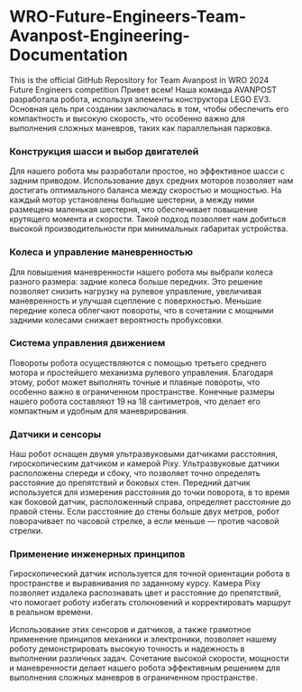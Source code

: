 # WRO-Future-Engineers-Team-Avanpost-Engineering-Documentation
This is the official GitHub Repository for Team Avanpost in WRO 2024 Future Engineers competition
Привет всем! Наша команда AVANPOST разработала робота, используя элементы конструктора LEGO EV3. Основная цель при создании заключалась в том, чтобы обеспечить его компактность и высокую скорость, что особенно важно для выполнения сложных маневров, таких как параллельная парковка.

### Конструкция шасси и выбор двигателей
Для нашего робота мы разработали простое, но эффективное шасси с задним приводом. Использование двух средних моторов позволяет нам достигать оптимального баланса между скоростью и мощностью. На каждый мотор установлены большие шестерни, а между ними размещена маленькая шестерня, что обеспечивает повышение крутящего момента и скорости. Такой подход позволяет нам добиться высокой производительности при минимальных габаритах устройства.

### Колеса и управление маневренностью
Для повышения маневренности нашего робота мы выбрали колеса разного размера: задние колеса больше передних. Это решение позволяет снизить нагрузку на рулевое управление, увеличивая маневренность и улучшая сцепление с поверхностью. Меньшие передние колеса облегчают повороты, что в сочетании с мощными задними колесами снижает вероятность пробуксовки.

### Система управления движением
Повороты робота осуществляются с помощью третьего среднего мотора и простейшего механизма рулевого управления. Благодаря этому, робот может выполнять точные и плавные повороты, что особенно важно в ограниченном пространстве. Конечные размеры нашего робота составляют 19 на 18 сантиметров, что делает его компактным и удобным для маневрирования.

### Датчики и сенсоры
Наш робот оснащен двумя ультразвуковыми датчиками расстояния, гироскопическим датчиком и камерой Pixy. Ультразвуковые датчики расположены спереди и сбоку, что позволяет точно определять расстояние до препятствий и боковых стен. Передний датчик используется для измерения расстояния до точки поворота, в то время как боковой датчик, расположенный справа, определяет расстояние до правой стены. Если расстояние до стены больше двух метров, робот поворачивает по часовой стрелке, а если меньше — против часовой стрелки.

### Применение инженерных принципов
Гироскопический датчик используется для точной ориентации робота в пространстве и выравнивания по заданному курсу. Камера Pixy позволяет издалека распознавать цвет и расстояние до препятствий, что помогает роботу избегать столкновений и корректировать маршрут в реальном времени. 

Использование этих сенсоров и датчиков, а также грамотное применение принципов механики и электроники, позволяет нашему роботу демонстрировать высокую точность и надежность в выполнении различных задач. Сочетание высокой скорости, мощности и маневренности делает нашего робота эффективным решением для выполнения сложных маневров в ограниченном пространстве.
